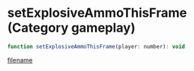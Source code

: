 # setExplosiveAmmoThisFrame (Category gameplay)

```js
function setExplosiveAmmoThisFrame(player: number): void
```

[filename](setExplosiveAmmoThisFrame_m.md ':include')